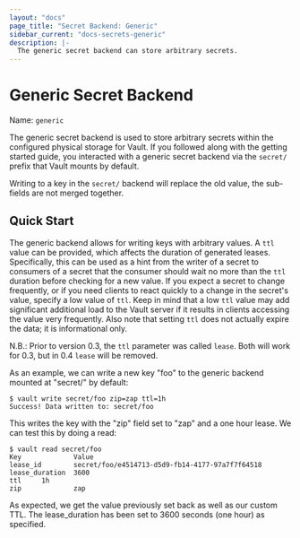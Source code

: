 ```yaml
---
layout: "docs"
page_title: "Secret Backend: Generic"
sidebar_current: "docs-secrets-generic"
description: |-
  The generic secret backend can store arbitrary secrets.
---
```


# Generic Secret Backend

Name: `generic`

The generic secret backend is used to store arbitrary secrets within
the configured physical storage for Vault. If you followed along with
the getting started guide, you interacted with a generic secret backend
via the `secret/` prefix that Vault mounts by default.

Writing to a key in the `secret/` backend will replace the old value,
the sub-fields are not merged together.

## Quick Start

The generic backend allows for writing keys with arbitrary values. A `ttl` value
can be provided, which affects the duration of generated leases. Specifically,
this can be used as a hint from the writer of a secret to consumers of a secret
that the consumer should wait no more than the `ttl` duration before checking
for a new value. If you expect a secret to change frequently, or if you need
clients to react quickly to a change in the secret's value, specify a low value
of `ttl`. Keep in mind that a low `ttl` value may add significant additional load
to the Vault server if it results in clients accessing the value very frequently.
Also note that setting `ttl` does not actually expire the data; it is
informational only.

N.B.: Prior to version 0.3, the `ttl` parameter was called `lease`. Both will
work for 0.3, but in 0.4 `lease` will be removed.

As an example, we can write a new key "foo" to the generic backend
mounted at "secret/" by default:

```
$ vault write secret/foo zip=zap ttl=1h
Success! Data written to: secret/foo
```

This writes the key with the "zip" field set to "zap" and a one hour lease. We can test
this by doing a read:

```
$ vault read secret/foo
Key           	Value
lease_id      	secret/foo/e4514713-d5d9-fb14-4177-97a7f7f64518
lease_duration	3600
ttl		1h
zip           	zap
```

As expected, we get the value previously set back as well as our custom TTL.
The lease_duration has been set to 3600 seconds (one hour) as specified.
